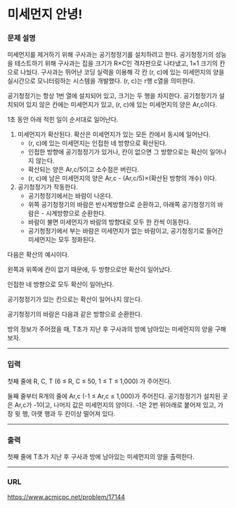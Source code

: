 # 미세먼지 안녕!

### 문제 설명

미세먼지를 제거하기 위해 구사과는 공기청정기를 설치하려고 한다. 공기청정기의 성능을 테스트하기 위해 구사과는 집을 크기가 R×C인 격자판으로 나타냈고, 1×1 크기의 칸으로 나눴다. 구사과는 뛰어난 코딩 실력을 이용해 각 칸 (r, c)에 있는 미세먼지의 양을 실시간으로 모니터링하는 시스템을 개발했다. (r, c)는 r행 c열을 의미한다.



공기청정기는 항상 1번 열에 설치되어 있고, 크기는 두 행을 차지한다. 공기청정기가 설치되어 있지 않은 칸에는 미세먼지가 있고, (r, c)에 있는 미세먼지의 양은 Ar,c이다.

1초 동안 아래 적힌 일이 순서대로 일어난다.

1. 미세먼지가 확산된다. 확산은 미세먼지가 있는 모든 칸에서 동시에 일어난다.
    - (r, c)에 있는 미세먼지는 인접한 네 방향으로 확산된다.
    - 인접한 방향에 공기청정기가 있거나, 칸이 없으면 그 방향으로는 확산이 일어나지 않는다.
    - 확산되는 양은 Ar,c/5이고 소수점은 버린다.
    - (r, c)에 남은 미세먼지의 양은 Ar,c - (Ar,c/5)×(확산된 방향의 개수) 이다.
2. 공기청정기가 작동한다.
    - 공기청정기에서는 바람이 나온다.
    - 위쪽 공기청정기의 바람은 반시계방향으로 순환하고, 아래쪽 공기청정기의 바람은     - 시계방향으로 순환한다.
    - 바람이 불면 미세먼지가 바람의 방향대로 모두 한 칸씩 이동한다.
    - 공기청정기에서 부는 바람은 미세먼지가 없는 바람이고, 공기청정기로 들어간 미세먼지는 모두 정화된다.
    
다음은 확산의 예시이다.



왼쪽과 위쪽에 칸이 없기 때문에, 두 방향으로만 확산이 일어났다.



인접한 네 방향으로 모두 확산이 일어난다.



공기청정기가 있는 칸으로는 확산이 일어나지 않는다.

공기청정기의 바람은 다음과 같은 방향으로 순환한다.



방의 정보가 주어졌을 때, T초가 지난 후 구사과의 방에 남아있는 미세먼지의 양을 구해보자.

-----------
### 입력

첫째 줄에 R, C, T (6 ≤ R, C ≤ 50, 1 ≤ T ≤ 1,000) 가 주어진다.

둘째 줄부터 R개의 줄에 Ar,c (-1 ≤ Ar,c ≤ 1,000)가 주어진다. 공기청정기가 설치된 곳은 Ar,c가 -1이고, 나머지 값은 미세먼지의 양이다. -1은 2번 위아래로 붙어져 있고, 가장 윗 행, 아랫 행과 두 칸이상 떨어져 있다.

-----------
### 출력

첫째 줄에 T초가 지난 후 구사과 방에 남아있는 미세먼지의 양을 출력한다.

-----------
### URL

https://www.acmicpc.net/problem/17144
